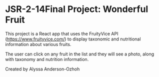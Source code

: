 # JSR-2-14Final Project: Wonderful Fruit

This project is a React app that uses the FruityVice API (https://www.fruityvice.com/) to display taxonomic and nutritional information about various fruits. 

The user can click on any fruit in the list and they will see a photo, along with taxonomy and nutrition information.

Created by Alyssa Anderson-Ozhoh
